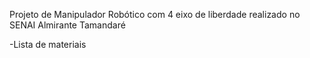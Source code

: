 Projeto de Manipulador Robótico com 4 eixo de liberdade realizado no SENAI Almirante Tamandaré

-Lista de materiais
